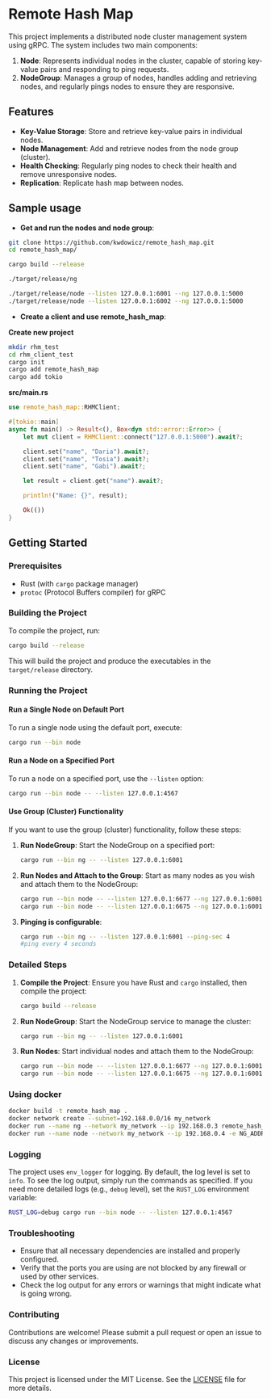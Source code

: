 # Remote Hash Map

This project implements a distributed node cluster management system using gRPC. The system includes two main components:
1. **Node**: Represents individual nodes in the cluster, capable of storing key-value pairs and responding to ping requests.
2. **NodeGroup**: Manages a group of nodes, handles adding and retrieving nodes, and regularly pings nodes to ensure they are responsive.

## Features

- **Key-Value Storage**: Store and retrieve key-value pairs in individual nodes.
- **Node Management**: Add and retrieve nodes from the node group (cluster).
- **Health Checking**: Regularly ping nodes to check their health and remove unresponsive nodes.
- **Replication**: Replicate hash map between nodes.

## Sample usage

- **Get and run the nodes and node group**:

```bash
git clone https://github.com/kwdowicz/remote_hash_map.git
cd remote_hash_map/

cargo build --release

./target/release/ng

./target/release/node --listen 127.0.0.1:6001 --ng 127.0.0.1:5000
./target/release/node --listen 127.0.0.1:6002 --ng 127.0.0.1:5000
```

- **Create a client and use remote_hash_map**:

**Create new project**
```bash
mkdir rhm_test
cd rhm_client_test
cargo init
cargo add remote_hash_map
cargo add tokio
```

**src/main.rs**
```main.rs
use remote_hash_map::RHMClient;

#[tokio::main]
async fn main() -> Result<(), Box<dyn std::error::Error>> {
    let mut client = RHMClient::connect("127.0.0.1:5000").await?;

    client.set("name", "Daria").await?;
    client.set("name", "Tosia").await?;
    client.set("name", "Gabi").await?;

    let result = client.get("name").await?;

    println!("Name: {}", result);

    Ok(())
}
```
## Getting Started

### Prerequisites

- Rust (with `cargo` package manager)
- `protoc` (Protocol Buffers compiler) for gRPC

### Building the Project

To compile the project, run:

```sh
cargo build --release
```

This will build the project and produce the executables in the `target/release` directory.

### Running the Project

#### Run a Single Node on Default Port

To run a single node using the default port, execute:

```sh
cargo run --bin node
```

#### Run a Node on a Specified Port

To run a node on a specified port, use the `--listen` option:

```sh
cargo run --bin node -- --listen 127.0.0.1:4567
```

#### Use Group (Cluster) Functionality

If you want to use the group (cluster) functionality, follow these steps:

1. **Run NodeGroup**: Start the NodeGroup on a specified port:

    ```sh
    cargo run --bin ng -- --listen 127.0.0.1:6001
    ```

2. **Run Nodes and Attach to the Group**: Start as many nodes as you wish and attach them to the NodeGroup:

    ```sh
    cargo run --bin node -- --listen 127.0.0.1:6677 --ng 127.0.0.1:6001
    cargo run --bin node -- --listen 127.0.0.1:6675 --ng 127.0.0.1:6001
    ```
3. **Pinging is configurable**:
   
   ```sh
   cargo run --bin ng -- --listen 127.0.0.1:6001 --ping-sec 4
   #ping every 4 seconds
   ```

### Detailed Steps

1. **Compile the Project**: Ensure you have Rust and `cargo` installed, then compile the project:

    ```sh
    cargo build --release
    ```

2. **Run NodeGroup**: Start the NodeGroup service to manage the cluster:

    ```sh
    cargo run --bin ng -- --listen 127.0.0.1:6001
    ```

3. **Run Nodes**: Start individual nodes and attach them to the NodeGroup:

    ```sh
    cargo run --bin node -- --listen 127.0.0.1:6677 --ng 127.0.0.1:6001
    cargo run --bin node -- --listen 127.0.0.1:6675 --ng 127.0.0.1:6001
    ```
### Using docker

```sh
docker build -t remote_hash_map .
docker network create --subnet=192.168.0.0/16 my_network
docker run --name ng --network my_network --ip 192.168.0.3 remote_hash_map ng
docker run --name node --network my_network --ip 192.168.0.4 -e NG_ADDRESS="192.168.0.3:5000" remote_hash_map node
```

### Logging

The project uses `env_logger` for logging. By default, the log level is set to `info`. To see the log output, simply run the commands as specified. If you need more detailed logs (e.g., `debug` level), set the `RUST_LOG` environment variable:

```sh
RUST_LOG=debug cargo run --bin node -- --listen 127.0.0.1:4567
```

### Troubleshooting

- Ensure that all necessary dependencies are installed and properly configured.
- Verify that the ports you are using are not blocked by any firewall or used by other services.
- Check the log output for any errors or warnings that might indicate what is going wrong.

### Contributing

Contributions are welcome! Please submit a pull request or open an issue to discuss any changes or improvements.

### License

This project is licensed under the MIT License. See the [LICENSE](LICENSE) file for more details.
```
